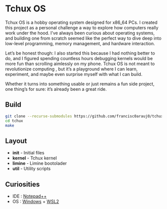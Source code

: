 # Tchux OS

Tchux OS is a hobby operating system designed for x86_64 PCs.
I created this project as a personal challenge a way to explore how computers really work under the hood. I've always been curious about operating systems, and building one from scratch seemed like the perfect way to dive deep into low-level programming, memory management, and hardware interaction.

Let’s be honest though: I also started this because I had nothing better to do, and I figured spending countless hours debugging kernels would be more fun than scrolling aimlessly on my phone.
Tchux OS is not meant to revolutionize computing , but it’s a playground where I can learn, experiment, and maybe even surprise myself with what I can build.

Whether it turns into something usable or just remains a fun side project, one thing’s for sure: it’s already been a great ride.

## Build
```bash
git clone --recurse-submodules https://github.com/francisc0arauj0/tchux
cd tchux
make
```

## Layout
- **init** - Initial files
- **kernel** - Tchux kernel
- **limine** - Limine bootolader
- **util** - Utility scripts


## Curiosities
- IDE : [Notepad++](https://en.wikipedia.org/wiki/Notepad%2B%2B) <br>
- OS : [Windows](https://en.wikipedia.org/wiki/Microsoft_Windows) + [WSL2](https://en.wikipedia.org/wiki/Windows_Subsystem_for_Linux)
